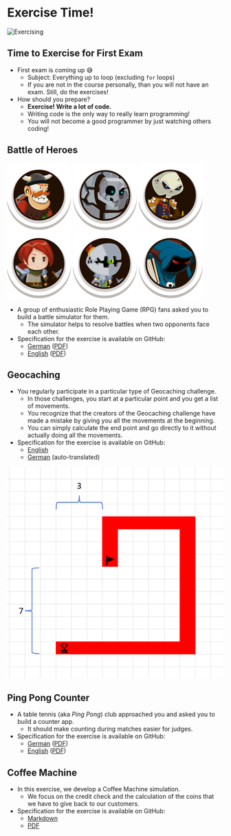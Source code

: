 # Exercise Time!

![Exercising](https://media.tenor.com/lpm8dDVS_OgAAAAC/exercise-exercising.gif)


## Time to Exercise for First Exam

* First <!-- .element: class="fragment" --> exam is coming up 😅
  * Subject: Everything up to loop (excluding `for` loops)
  * If you are not in the course personally, than you will not have an exam. Still, do the exercises!
* How <!-- .element: class="fragment" --> should you prepare?
  * **Exercise! Write a lot of code.**
  * Writing code is the only way to really learn programming!
  * You will not become a good programmer by just watching others coding!


## Battle of Heroes

![Pirate](https://github.com/htl-leo-prog-1/programming_fundamentals_cs/raw/main/exams/2022-11-03-battle-simulator/pirate.png)
![Stone Chewer](https://github.com/htl-leo-prog-1/programming_fundamentals_cs/raw/main/exams/2022-11-03-battle-simulator/stone-chewer.png)
![Ghost Warrior](https://github.com/htl-leo-prog-1/programming_fundamentals_cs/raw/main/exams/2022-11-03-battle-simulator/ghost-warrior.png)
![Outworlder](https://github.com/htl-leo-prog-1/programming_fundamentals_cs/raw/main/exams/2022-11-03-battle-simulator/outworlder.png)
![Monster Knight](https://github.com/htl-leo-prog-1/programming_fundamentals_cs/raw/main/exams/2022-11-03-battle-simulator/monster-knight.png)
![Dark Goblin](https://github.com/htl-leo-prog-1/programming_fundamentals_cs/raw/main/exams/2022-11-03-battle-simulator/dark-goblin.png)

* A group of enthusiastic Role Playing Game (RPG) fans asked you to build a battle simulator for them.
  * The simulator helps to resolve battles when two opponents face each other.
* Specification for the exercise is available on GitHub:
  * [German](https://github.com/htl-leo-prog-1/programming_fundamentals_cs/blob/main/exams/2022-11-03-battle-simulator/readme-de.md) ([PDF](https://github.com/htl-leo-prog-1/programming_fundamentals_cs/raw/main/exams/2022-11-03-battle-simulator/readme-de.pdf))
  * [English](https://github.com/htl-leo-prog-1/programming_fundamentals_cs/blob/main/exams/2022-11-03-battle-simulator/readme.md) ([PDF](https://github.com/htl-leo-prog-1/programming_fundamentals_cs/raw/main/exams/2022-11-03-battle-simulator/readme.pdf))


## Geocaching

<div class="container" data-markdown><div class="col" data-markdown>

* You regularly participate in a particular type of Geocaching challenge.
  * In those challenges, you start at a particular point and you get a list of movements.
  * You recognize that the creators of the Geocaching challenge have made a mistake by giving you all the movements at the beginning.
  * You can simply calculate the end point and go directly to it without actually doing all the movements.
* Specification for the exercise is available on GitHub:
  * [English](https://github.com/htl-leo-prog-1/programming_fundamentals_cs/blob/main/exams/2022-11-07-geo-caching/readme.md)
  * [German](https://github-com.translate.goog/htl-leo-prog-1/programming_fundamentals_cs/blob/main/exams/2022-11-07-geo-caching/readme.md?_x_tr_sl=auto&_x_tr_tl=en&_x_tr_hl=en-US&_x_tr_pto=wapp) (auto-translated)

</div><div class="col" data-markdown>

![Manhattan Distance](https://github.com/htl-leo-prog-1/programming_fundamentals_cs/raw/main/exams/2022-11-07-geo-caching/illustration.png)

</div></div>


## Ping Pong Counter

* A table tennis (aka *Ping Pong*) club approached you and asked you to build a counter app.
  * It should make counting during matches easier for judges.
* Specification for the exercise is available on GitHub:
  * [German](https://github.com/htl-leo-prog-1/programming_fundamentals_cs/blob/main/exams/2022-11-10-ping-pong/readme-de.md) ([PDF](https://github.com/htl-leo-prog-1/programming_fundamentals_cs/raw/main/exams/2022-11-10-ping-pong/readme-de.pdf))
  * [English](https://github.com/htl-leo-prog-1/programming_fundamentals_cs/blob/main/exams/2022-11-10-ping-pong/readme.md) ([PDF](https://github.com/htl-leo-prog-1/programming_fundamentals_cs/raw/main/exams/2022-11-10-ping-pong/readme.pdf))


## Coffee Machine

* In this exercise, we develop a Coffee Machine simulation.
  * We focus on the credit check and the calculation of the coins that we have to give back to our customers.
* Specification for the exercise is available on GitHub:
  * [Markdown](https://github.com/htl-leo-prog-1/programming_fundamentals_cs/blob/main/exams/2022-11-17-coffee-maker/readme.md)
  * [PDF](https://github.com/htl-leo-prog-1/programming_fundamentals_cs/raw/main/exams/2022-11-17-coffee-maker/readme.pdf)
